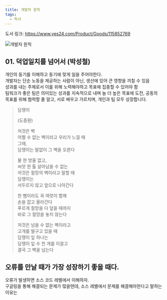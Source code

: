 ```yaml
---
title: 개발자 원칙
tags:
  - 독서
---
```


도서 링크: https://www.yes24.com/Product/Goods/115852769

![개발자 원칙](https://image.yes24.com/goods/115852769/L)

## 01. 덕업일치를 넘어서 (박성철)

개인의 동기를 이해하고 동기에 맞게 일을 주어야한다.  
개발자는 단순 노동을 제공하는 사람이 아닌, 생산에 있어 큰 영향을 끼칠 수 있음  
성과를 내는 주체로서 이를 위해 노력해야하고 목표에 집중할 수 있어야 함  
팀워크가 좋은 팀은 의미있는 성과를 지속적으로 내며 늘 더 높은 목표에 도전, 공동의 목표를 위해 협력할 줄 알고, 서로 배우고 가르치며, 개인과 팀 모두 성장합니다.

> 담쟁이 
> 
> (도종환)
> 
> 저것은 벽  
> 어쩔 수 없는 벽이라고 우리가 느낄 때  
> 그때,  
> 담쟁이는 말없이 그 벽을 오른다   
> 
> 물 한 방울 없고,  
> 씨앗 한 톨 살아남을 수 없는  
> 저것은 절망의 벽이라고 말할 때  
> 담쟁이는  
> 서두르지 않고 앞으로 나아간다  
>
> 한 뼘이라도 꼭 여럿이 함께  
> 손을 잡고 올라간다  
> 푸르게 절망을 다 덮을 때까지  
> 바로 그 절망을 놓지 않는다  
> 
> 저것은 넘을 수 없는 벽이라고  
> 고개를 떨구고 있을 때  
> 담쟁이 잎 하나는  
> 담쟁이 잎 수 천 개를 이끌고  
> 결국 그 벽을 넘는다

## 오류를 만날 때가 가장 성장하기 좋을 때다.

오류가 발생하면 소스 코드 레벨에서 이해하자.  
구글링을 통해 해결되는 문제가 많을텐데, 소스 레벨에서 문제를 해결해야한다고 말하는 이유는 


